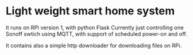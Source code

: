 # Light weight smart home system

It runs on RPi version 1, with python Flask
Currently just controlling one Sonoff swtich using MQTT, with support of scheduled power-on and off.

It contains also a simple http downloader for downloading files on RPi.
